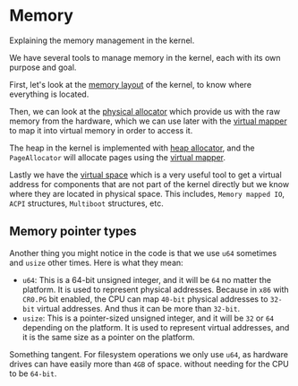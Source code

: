 # Memory

Explaining the memory management in the kernel.

We have several tools to manage memory in the kernel, each with its own purpose and goal.

First, let's look at the [memory layout] of the kernel, to know where everything is located.

Then, we can look at the [physical allocator] which provide us with the raw memory from the hardware,
which we can use later with the [virtual mapper] to map it into virtual memory in order to access it.

The heap in the kernel is implemented with [heap allocator], and the `PageAllocator` will allocate pages using the [virtual mapper].

Lastly we have the [virtual space] which is a very useful tool to get a virtual address for components that are not
part of the kernel directly but we know where they are located in physical space. This includes, `Memory mapped IO`, `ACPI` structures, `Multiboot` structures, etc.


## Memory pointer types
Another thing you might notice in the code is that we use `u64` sometimes and `usize` other times. Here is what they mean:

- `u64`: This is a 64-bit unsigned integer, and it will be `64` no matter the platform.
  It is used to represent physical addresses. Because in `x86` with `CR0.PG` bit enabled, the CPU can map
  `40-bit` physical addresses to `32-bit` virtual addresses. And thus it can be more than `32-bit`.
- `usize`: This is a pointer-sized unsigned integer, and it will be `32` or `64` depending on the platform.
  It is used to represent virtual addresses, and it is the same size as a pointer on the platform.

Something tangent. For filesystem operations we only use `u64`,
as hardware drives can have easily more than `4GB` of space. without needing for the CPU to be `64-bit`.


[physical allocator]: physical_allocator.md
[virtual mapper]: virtual_mapper.md
[virtual space]: virtual_space.md
[memory layout]: memory_layout.md
[heap allocator]: ../../extra/heap_allocator.md
